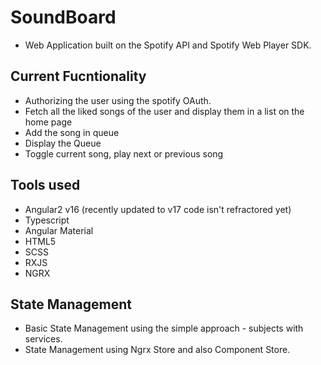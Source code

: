# SoundBoard

- Web Application built on the Spotify API and Spotify Web Player SDK.

## Current Fucntionality

- Authorizing the user using the spotify OAuth.
- Fetch all the liked songs of the user and display them in a list on the home page
- Add the song in queue
- Display the Queue
- Toggle current song, play next or previous song

## Tools used

- Angular2 v16 (recently updated to v17 code isn't refractored yet)
- Typescript
- Angular Material
- HTML5
- SCSS
- RXJS
- NGRX

## State Management

- Basic State Management using the simple approach - subjects with services.
- State Management using Ngrx Store and also Component Store.
